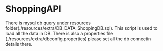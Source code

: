 # ShoppingAPI
There is mysql db query under resources folder(./resources/extra/DB_DATA_ShoppingDB.sql). This script is used to load all the data in DB.
There is also a properties file (./resources/extra/dbconfig.properties) please set all the db connectin details there.  

